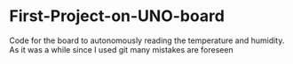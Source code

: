 # First-Project-on-UNO-board
Code for the board to autonomously reading the temperature and humidity. 
As it was a while since I used git many mistakes are foreseen
